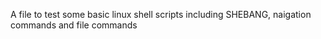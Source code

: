 A file to test some basic linux shell scripts
including SHEBANG, naigation commands and file commands